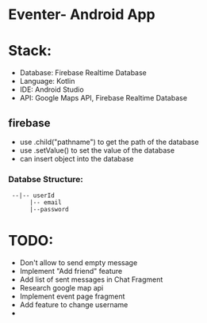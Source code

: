 # Eventer- Android App

# Stack:
- Database: Firebase Realtime Database
- Language: Kotlin
- IDE: Android Studio
- API: Google Maps API, Firebase Realtime Database

## firebase
- use .child("pathname") to get the path of the database
- use .setValue() to set the value of the database
- can insert object into the database

### Databse Structure:
     --|-- userId
          |-- email
          |--password
# TODO:
- Don't allow to send empty message
- Implement "Add friend" feature
- Add list of sent messages in Chat Fragment
- Research google map api
- Implement event page fragment
- Add feature to change username
- 
